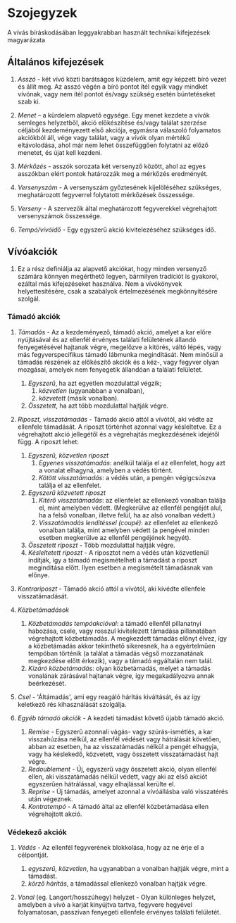 # Szojegyzek
A vívás bíráskodásában leggyakrabban használt technikai kifejezések magyarázata

## Általános kifejezések

1.  *Asszó* - két vívó közti barátságos küzdelem, amit egy képzett bíró vezet és állít meg. Az asszó végén a bíró pontot ítél egyik vagy mindkét vívónak, vagy nem ítél pontot és/vagy szükség esetén büntetéseket szab ki.

2.  *Menet* – a kürdelem alapvető egysége. Egy menet kezdete a vívók semleges helyzetből, akció előkészítése és/vagy találat szerzése céljából kezdeményezett első akciója, egymásra válaszoló folyamatos akciókból áll, vége vagy találat, vagy a vívók olyan mértékű eltávolodása, ahol már nem lehet összefüggően folytatni az előző menetet, és újat kell kezdeni.

3.  *Mérkőzés* - asszók sorozata két versenyző között, ahol az egyes asszókban elért pontok határozzák meg a mérkőzés eredményét.

4.  *Versenyszám* - A versenyszám győztesének kijelöléséhez szükséges, meghatározott fegyverrel folytatott mérkőzések összessége.

5.  *Verseny* - A szervezők által meghatározott fegyverekkel végrehajtott versenyszámok összessége.

6.  *Tempó/vívóidő* - Egy egyszerű akció kivitelezéséhez szükséges idő.

## Vívóakciók

1. Ez a rész definiálja az alapvető akciókat, hogy minden versenyző számára könnyen megérthető legyen, bármilyen tradíciót is gyakorol, ezáltal más kifejezéseket használva. Nem a vívókönyvek helyettesítésére, csak a szabályok értelmezésének megkönnyítésére szolgál.

### Támadó akciók

1.  *Támadás* - Az a kezdeményező, támadó akció, amelyet a kar előre nyújtásával és az ellenfél érvényes találati felületének állandó fenyegetésével hajtanak végre, megelőzve a kitörés, váltó lépés, vagy más fegyverspecifikus támadó lábmunka megindítását. Nem minősül a támadás részének az előkészítő akciók és a kéz-, vagy fegyver olyan mozgásai, amelyek nem fenyegetik állandóan a találati felületet.
    1. *Egyszerű*, ha azt egyetlen mozdulattal végzik;
        1. *közvetlen* (ugyanabban a vonalban),
        2. *közvetett* (másik vonalban).
    2. *Összetett*, ha azt több mozdulattal hajtják végre.

2. *Riposzt, visszatámadás* - Támadó akció attól a vívótól, aki védte az ellenfele támadását. A riposzt történhet azonnal vagy késleltetve. Ez a végrehajtott akció jellegétől és a végrehajtás megkezdésének idejétől függ. A riposzt lehet:
    1. *Egyszerű, közvetlen riposzt*
        1. *Egyenes visszatámadás*: anélkül találja el az ellenfelet, hogy azt a vonalat elhagyná, amelyben a védés történt.
        2. *Kötött visszatámadás*: a védés után, a pengén végigcsúszva találja el az ellenfelet.
    2. *Egyszerű közvetett riposzt*
        1. *Kitérő visszatámadás*: az ellenfelet az ellenkező vonalban találja el, mint amelyben védett. (Megkerülve az ellenfél pengéjét alul, ha a felső vonalban, illetve felül, ha az alsó vonalban védett.)
        2. *Visszatámadás lendítéssel (coupé)*: az ellenfelet az ellenkező vonalban találja, mint amelyben védett (a pengével minden esetben megkerülve az ellenfél pengéjének hegyét).
    3. *Összetett riposzt* - Több mozdulattal hajtják végre.
    4. *Késleltetett riposzt* - A riposztot nem a védés után közvetlenül indítják, így a támadó megismételheti a támadást a riposzt megindítása előtt. Ilyen esetben a megismételt támadásnak van előnye. 

3.  *Kontrariposzt* - Támadó akció attól a vívótól, aki kivédte ellenfele visszatámadását.

4. *Közbetámadások*
    1. *Közbetámadás tempóakcióval*: a támadó ellenfél pillanatnyi habozása, csele, vagy rosszul kivitelezett támadása pillanatában végrehajtott közbetámadás. A megkezdett támadás előnyt élvez, így a közbetámadás akkor tekinthető sikeresnek, ha a egyértelműen tempóban történik (a találat a támadás végső mozzanatának megkezdése előtt érkezik), vagy a támadó egyáltalán nem talál.
    2. *Kizáró közbetámadás*: olyan közbetámadás, melyet a támadás vonalának zárásával hajtanak végre, így megakadályozva annak beérkezését.

5.  *Csel* - 'Áltámadás', ami egy reagáló hárítás kiváltását, és az így keletkező rés kihasználását szolgálja.

6.  *Egyéb támadó akciók* - A kezdeti támadást követő újabb támadó akció.
    1. *Remise* - Egyszerű azonnali vágás- vagy szúrás-ismétlés, a kar visszahúzása nélkül, az ellenfél védését vagy hátrálását követően, abban az esetben, ha az visszatámadás nélkül a pengét elhagyja, vagy ha késlekedő, közvetett, vagy összetett visszatámadást hajt végre.
    2. *Redoublement* - Új, egyszerű vagy összetett akció, olyan ellenfél ellen, aki visszatámadás nélkül védett, vagy aki az első akciót egyszerűen hátrálással, vagy elhajlással kerülte el.
    3. *Reprise* - Új támadás, amelyet azonnal a vívóállásba való visszatérés után végeznek.
    4. *Kontratempó* - A támadó által az ellenfél közbetámadása ellen végrehajtott akció.

### Védekező akciók

1.  *Védés* - Az ellenfél fegyverének blokkolása, hogy az ne érje el a célpontját.
    1. *egyszerű, közvetlen*, ha ugyanabban a vonalban hajtják végre, mint a támadást.
    2. *körző hárítás*, a támadással ellenkező vonalban hajtják végre.

2.  *Vonal* (eg. Langort/hosszúhegy) helyzet - Olyan különleges helyzet, amelyben a vívó a karját kinyújtva tartva, fegyvere hegyével folyamatosan, passzívan fenyegeti ellenfele érvényes találati felületét.
